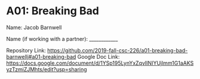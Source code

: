 # A01: Breaking Bad

Name: Jacob Barnwell

Name (if working with a partner): ____________

Repository Link: https://github.com/2019-fall-csc-226/a01-breaking-bad-barnwellj#a01-breaking-bad
Google Doc Link: https://docs.google.com/document/d/1YSp195LynYxZqvIINIYUjlmm1G1aAKSyzTzmiZJMhts/edit?usp=sharing



